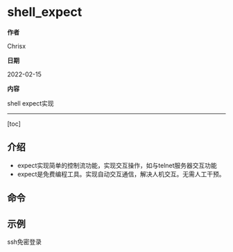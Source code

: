 # shell_expect

**作者**

Chrisx

**日期**

2022-02-15

**内容**

shell expect实现

----

[toc]

## 介绍

* expect实现简单的控制流功能，实现交互操作，如与telnet服务器交互功能
* expect是免费编程工具。实现自动交互通信，解决人机交互。无需人工干预。

## 命令

## 示例

ssh免密登录

